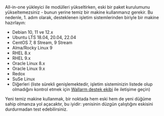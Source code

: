 All-in-one yükleyici ile modülleri yükseltirken, eski bir paket kurulumunu yükseltemezsiniz - bunun yerine temiz bir makine kullanmanız gerekir. Bu nedenle, 1. adım olarak, desteklenen işletim sistemlerinden biriyle bir makine hazırlayın:

* Debian 10, 11 ve 12.x
* Ubuntu LTS 18.04, 20.04, 22.04
* CentOS 7, 8 Stream, 9 Stream
* Alma/Rocky Linux 9
* RHEL 8.x
* RHEL 9.x
* Oracle Linux 8.x
* Oracle Linux 9.x
* Redox
* SuSe Linux
* Diğerleri (liste sürekli genişlemektedir, işletim sisteminizin listede olup olmadığını kontrol etmek için [Wallarm destek ekibi](mailto:support@wallarm.com) ile iletişime geçin)

Yeni temiz makine kullanmak, bir noktada hem eski hem de yeni düğüme sahip olmanıza yol açacaktır, bu iyidir: yenisinin düzgün çalıştığını eskisini durdurmadan test edebilirsiniz.